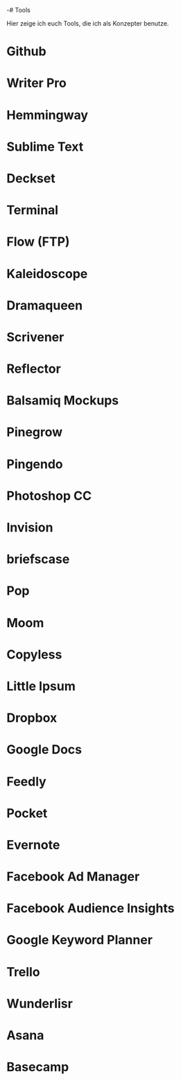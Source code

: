 -# Tools

Hier zeige ich euch Tools, die ich als Konzepter benutze.

# Github

# Writer Pro

# Hemmingway

# Sublime Text 

# Deckset

# Terminal

# Flow (FTP)

# Kaleidoscope

# Dramaqueen

# Scrivener

# Reflector

# Balsamiq Mockups

# Pinegrow

# Pingendo

# Photoshop CC

# Invision

# briefscase

# Pop

# Moom

# Copyless

# Little Ipsum

# Dropbox

# Google Docs

# Feedly

# Pocket

# Evernote

# Facebook Ad Manager

# Facebook Audience Insights

# Google Keyword Planner

# Trello 

# Wunderlisr

# Asana

# Basecamp
